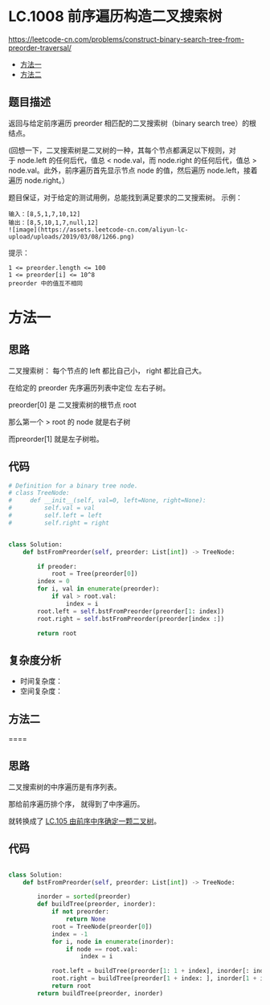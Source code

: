 LC.1008 前序遍历构造二叉搜索树
====
https://leetcode-cn.com/problems/construct-binary-search-tree-from-preorder-traversal/

- [方法一]()
- [方法二]()

## 题目描述
返回与给定前序遍历 preorder 相匹配的二叉搜索树（binary search tree）的根结点。

(回想一下，二叉搜索树是二叉树的一种，其每个节点都满足以下规则，对于 node.left 的任何后代，值总 < node.val，而 node.right 的任何后代，值总 > node.val。此外，前序遍历首先显示节点 node 的值，然后遍历 node.left，接着遍历 node.right。）

题目保证，对于给定的测试用例，总能找到满足要求的二叉搜索树。
示例：
```
输入：[8,5,1,7,10,12]
输出：[8,5,10,1,7,null,12]
![image](https://assets.leetcode-cn.com/aliyun-lc-upload/uploads/2019/03/08/1266.png)
```
提示：
```
1 <= preorder.length <= 100
1 <= preorder[i] <= 10^8
preorder 中的值互不相同
```
方法一
====
## 思路

二叉搜索树： 每个节点的 left 都比自己小， right 都比自己大。

在给定的 preorder 先序遍历列表中定位 左右子树。

preorder[0] 是 二叉搜索树的根节点 root

那么第一个 > root 的 node 就是右子树

而preorder[1] 就是左子树啦。

## 代码
```python
# Definition for a binary tree node.
# class TreeNode:
#     def __init__(self, val=0, left=None, right=None):
#         self.val = val
#         self.left = left
#         self.right = right


class Solution:
    def bstFromPreorder(self, preorder: List[int]) -> TreeNode:

        if preoder:
            root = Tree(preorder[0])
        index = 0
        for i, val in enumerate(preorder):
            if val > root.val:
                index = i
        root.left = self.bstFromPreorder(preorder[1: index])
        root.right = self.bstFromPreorder(preorder[index :])

        return root

```

## 复杂度分析
- 时间复杂度：
- 空间复杂度： 

## 方法二
====
## 思路

二叉搜索树的中序遍历是有序列表。

那给前序遍历排个序， 就得到了中序遍历。

就转换成了 [LC.105 由前序中序确定一颗二叉树](https://github.com/PearlCoastal/Leetcode_GitOn/blob/master/Binary%20Tree/105.md#lc-105-%E4%BB%8E%E5%89%8D%E5%BA%8F%E4%B8%8E%E4%B8%AD%E5%BA%8F%E9%81%8D%E5%8E%86%E5%BA%8F%E5%88%97%E6%9E%84%E9%80%A0%E4%BA%8C%E5%8F%89%E6%A0%91)。

## 代码
```python

class Solution:
    def bstFromPreorder(self, preorder: List[int]) -> TreeNode:

        inorder = sorted(preorder)
        def buildTree(preorder, inorder):
            if not preorder:
                return None
            root = TreeNode(preorder[0])
            index = -1
            for i, node in enumerate(inorder):
                if node == root.val:
                    index = i

            root.left = buildTree(preorder[1: 1 + index], inorder[: index])
            root.right = buildTree(preorder[1 + index: ], inorder[1 + index: ])
            return root
        return buildTree(preorder, inorder)
```
